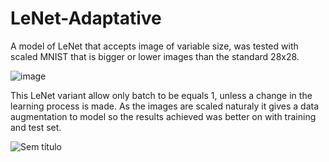 # LeNet-Adaptative
A model of LeNet that accepts image of variable size, was tested with scaled MNIST that is bigger or lower images than the standard 28x28.

![image](https://user-images.githubusercontent.com/23502680/112658161-e74c2180-8e31-11eb-8dbe-178e2a19ac6c.png)

This LeNet variant allow only batch to be equals 1, unless a change in the learning process is made.
As the images are scaled naturaly it gives a data augmentation to model so the results achieved was better on with training and test set.

![Sem título](https://user-images.githubusercontent.com/23502680/112659349-09926f00-8e33-11eb-943d-c017bfefeeb2.png)
